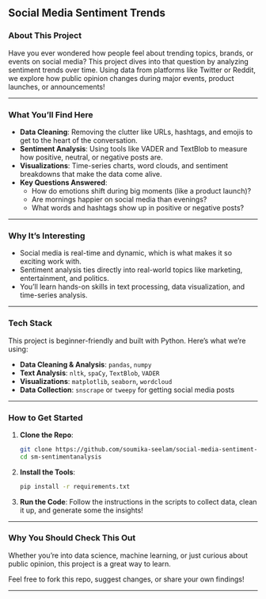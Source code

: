 ## **Social Media Sentiment Trends**

### **About This Project**
Have you ever wondered how people feel about trending topics, brands, or events on social media? This project dives into that question by analyzing sentiment trends over time. Using data from platforms like Twitter or Reddit, we explore how public opinion changes during major events, product launches, or announcements!

---

### **What You’ll Find Here**
- **Data Cleaning**: Removing the clutter like URLs, hashtags, and emojis to get to the heart of the conversation.
- **Sentiment Analysis**: Using tools like VADER and TextBlob to measure how positive, neutral, or negative posts are.
- **Visualizations**: Time-series charts, word clouds, and sentiment breakdowns that make the data come alive.
- **Key Questions Answered**:
  - How do emotions shift during big moments (like a product launch)?
  - Are mornings happier on social media than evenings?
  - What words and hashtags show up in positive or negative posts?

---

### **Why It’s Interesting**
- Social media is real-time and dynamic, which is what makes it so exciting work with.
- Sentiment analysis ties directly into real-world topics like marketing, entertainment, and politics.
- You’ll learn hands-on skills in text processing, data visualization, and time-series analysis.

---

### **Tech Stack**
This project is beginner-friendly and built with Python. Here’s what we’re using:
- **Data Cleaning & Analysis**: `pandas`, `numpy`
- **Text Analysis**: `nltk`, `spaCy`, `TextBlob`, `VADER`
- **Visualizations**: `matplotlib`, `seaborn`, `wordcloud`
- **Data Collection**: `snscrape` or `tweepy` for getting social media posts

---

### **How to Get Started**
1. **Clone the Repo**:
   ```bash
   git clone https://github.com/soumika-seelam/social-media-sentiment-trends.git
   cd sm-sentimentanalysis
   ```
2. **Install the Tools**:
   ```bash
   pip install -r requirements.txt
   ```
3. **Run the Code**:
   Follow the instructions in the scripts to collect data, clean it up, and generate some the insights!

---

### **Why You Should Check This Out**
Whether you’re into data science, machine learning, or just curious about public opinion, this project is a great way to learn.

Feel free to fork this repo, suggest changes, or share your own findings!

---
